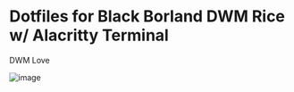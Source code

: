 # Dotfiles for Black Borland DWM Rice w/ Alacritty Terminal 
DWM Love

![image](https://github.com/user-attachments/assets/ebbf4da3-3961-47dc-90e2-4e9d0ea2922f)
